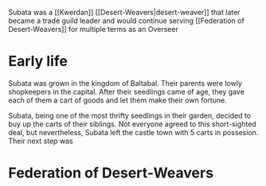 Subata was a [[Kwerdan]] [[Desert-Weavers|desert-weaver]] that later became a trade guild leader and would continue serving [[Federation of Desert-Weavers]] for multiple terms as an Overseer
# Early life
Subata was grown in the kingdom of Baltabal. Their parents were lowly shopkeepers in the capital. After their seedlings came of age, they gave each of them a cart of goods and let them make their own fortune.

Subata, being one of the most thrifty seedlings in their garden, decided to buy up the carts of their siblings. Not everyone agreed to this short-sighted deal, but nevertheless, Subata left the castle town with 5 carts in possesion. Their next step was 



# Federation of Desert-Weavers
